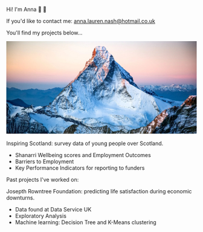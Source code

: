 Hi! I'm Anna :wave: :sunflower:

If you'd like to contact me: anna.lauren.nash@hotmail.co.uk

You'll find my projects below...

![Example Image](mountain.jpg)

Inspiring Scotland: survey data of young people over Scotland.
   - Shanarri Wellbeing scores and Employment Outcomes
   - Barriers to Employment
   - Key Performance Indicators for reporting to funders

Past projects I've worked on:

Josepth Rowntree Foundation: predicting life satisfaction during economic downturns.
   - Data found at Data Service UK 
   - Exploratory Analysis
   - Machine learning: Decision Tree and K-Means clustering
   
   
